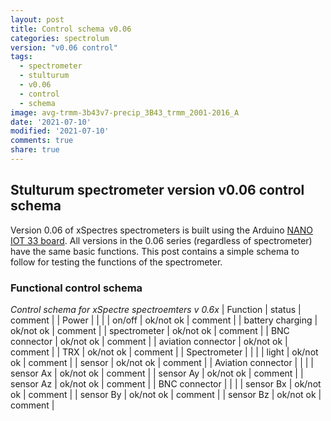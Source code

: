```yaml
---
layout: post
title: Control schema v0.06
categories: spectrolum
version: "v0.06 control"
tags:
  - spectrometer
  - stulturum
  - v0.06
  - control
  - schema
image: avg-trmm-3b43v7-precip_3B43_trmm_2001-2016_A
date: '2021-07-10'
modified: '2021-07-10'
comments: true
share: true
---
```


## Stulturum spectrometer version v0.06 control schema

Version 0.06 of xSpectres spectrometers is built using the Arduino [NANO IOT 33 board](http://localhost:4000/module/module-nano-iot-33/). All versions in the 0.06 series (regardless of spectrometer) have the same basic functions. This post contains a simple schema to follow for testing the functions of the spectrometer.

### Functional control schema


_Control schema for xSpectre spectroemters v 0.6x_
| Function | status | comment |
| Power | | |
| on/off | ok/not ok | comment |
| battery charging | ok/not ok | comment |
| spectrometer | ok/not ok | comment |
| BNC connector | ok/not ok | comment |
| aviation connector | ok/not ok | comment |
| TRX | ok/not ok | comment |
| Spectrometer | | |
| light | ok/not ok | comment |
| sensor | ok/not ok | comment |
| Aviation connector | | |
| sensor Ax | ok/not ok | comment |
| sensor Ay | ok/not ok | comment |
| sensor Az | ok/not ok | comment |
| BNC connector | | |
| sensor Bx | ok/not ok | comment |
| sensor By | ok/not ok | comment |
| sensor Bz | ok/not ok | comment |
